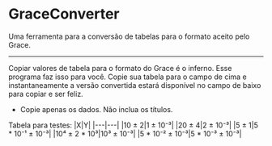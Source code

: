 # GraceConverter
Uma ferramenta para a conversão de tabelas para o formato aceito pelo Grace.

---

Copiar valores de tabela para o formato do Grace é o inferno. Esse programa faz isso para você. Copie sua tabela para o campo de cima e instantaneamente a versão convertida estará disponível no campo de baixo para copiar e ser feliz.

* Copie apenas os dados. Não inclua os títulos.

Tabela para testes:
|X|Y|
|---|---|
|10 ± 2|1 ± 10⁻³|
|20 ± 4|2 ± 10⁻³|
|5 ± 1|5 \* 10⁻¹ ± 10⁻³|
|10⁴ ± 2 \* 10³|10³ ± 10⁻³|
|5 \* 10⁻² ± 10⁻³|5 \* 10⁻³ ± 10⁻³|
